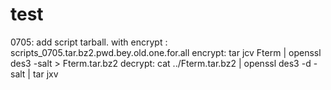 test
====
0705:
add script tarball. with encrypt : scripts_0705.tar.bz2.pwd.bey.old.one.for.all
encrypt:
tar jcv Fterm | openssl des3 -salt > Fterm.tar.bz2
decrypt:
cat ../Fterm.tar.bz2 | openssl des3 -d -salt | tar jxv

